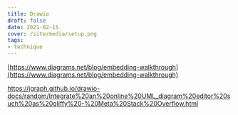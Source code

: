 ```yaml
---
title: Drawio
draft: false 
date: 2021-02-15 
cover: /site/media/setup.png
tags:
- technique
---
```


<!--more-->

[https://www.diagrams.net/blog/embedding-walkthrough](https://www.diagrams.net/blog/embedding-walkthrough)

https://jgraph.github.io/drawio-docs/random/Integrate%20an%20online%20UML_diagram%20editor%20such%20as%20gliffy%20-%20Meta%20Stack%20Overflow.html
